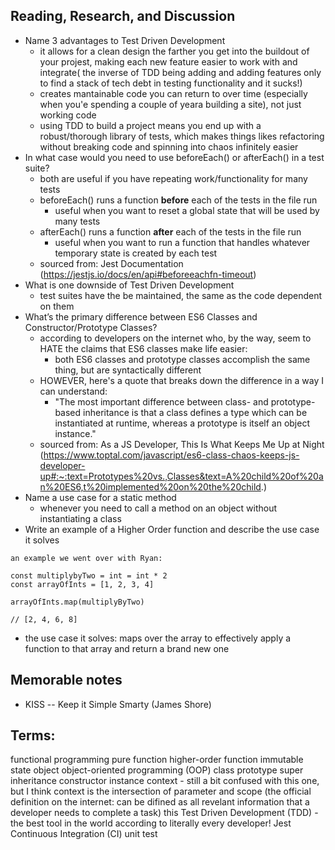 
## Reading, Research, and Discussion
* Name 3 advantages to Test Driven Development
    * it allows for a clean design the farther you get into the buildout of your projest, making each new feature easier to work with and integrate( the inverse of TDD being adding and adding features only to find a stack of tech debt in testing functionality and it sucks!)
    * creates mantainable code you can return to over time (especially when you'e spending a couple of yeara building a site), not just working code 
    * using TDD to build a project means you end up with a robust/thorough library of tests, which makes things likes refactoring without breaking code and spinning into chaos infinitely easier
* In what case would you need to use beforeEach() or afterEach() in a test suite?
    * both are useful if you have repeating work/functionality for many tests
    * beforeEach() runs a function <strong>before</strong> each of the tests in the file run
        * useful when you want to reset a global state that will be used by many tests
    * afterEach() runs a function <strong>after</strong> each of the tests in the file run
        * useful when you want to run a function that handles whatever temporary state is created by each test
    * sourced from: Jest Documentation (https://jestjs.io/docs/en/api#beforeeachfn-timeout)
* What is one downside of Test Driven Development
    * test suites have the be maintained, the same as the code dependent on them 
* What’s the primary difference between ES6 Classes and Constructor/Prototype Classes?
    * according to developers on the internet who, by the way, seem to HATE the claims that ES6 classes make life easier:
        * both ES6 classes and prototype classes accomplish the same thing, but are syntactically different
    * HOWEVER, here's a quote that breaks down the difference in a way I can understand:
        * "The most important difference between class- and prototype-based inheritance is that a class defines a type which can be instantiated at runtime, whereas a prototype is itself an object instance."
    * sourced from: As a JS Developer, This Is What Keeps Me Up at Night (https://www.toptal.com/javascript/es6-class-chaos-keeps-js-developer-up#:~:text=Prototypes%20vs.,Classes&text=A%20child%20of%20an%20ES6,t%20implemented%20on%20the%20child.)
* Name a use case for a static method
    * whenever you need to call a method on an object without instantiating a class 
* Write an example of a Higher Order function and describe the use case it solves
```
an example we went over with Ryan:

const multiplybyTwo = int = int * 2
const arrayOfInts = [1, 2, 3, 4]

arrayOfInts.map(multiplyByTwo)

// [2, 4, 6, 8]
```
* the use case it solves: maps over the array to effectively apply a function to that array and return a brand new one

## Memorable notes
* KISS -- Keep it Simple Smarty (James Shore)


## Terms:
functional programming
pure function
higher-order function
immutable state
object
object-oriented programming (OOP)
class
prototype
super
inheritance
constructor
instance
context - still a bit confused with this one, but I think context is the intersection of parameter and scope (the official definition on the internet: can be difined as all revelant information that a developer needs to complete a task)
this
Test Driven Development (TDD) - the best tool in the world according to literally every developer!
Jest
Continuous Integration (CI)
unit test